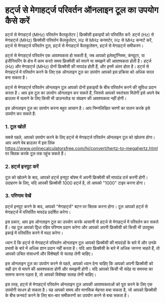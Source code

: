 हर्ट्ज से मेगाहर्ट्ज परिवर्तन ऑनलाइन टूल का उपयोग कैसे करें
===========================================================

हर्ट्ज से मेगाहर्ट्ज (MHz) परिवर्तन कैलकुलेटर | फ्रिक्वेंसी इकाइयों को परिवर्तित करें: हर्ट्ज (Hz) से मेगाहर्ट्ज (MHz) फ्रिक्वेंसी परिवर्तन कैलकुलेटर, Hz से MHz कनवर्टर, Hz से MHz कन्वर्ट करें, हर्ट्ज से मेगाहर्ट्ज परिवर्तन टूल, हर्ट्ज से मेगाहर्ट्ज कैलकुलेशन, हर्ट्ज से मेगाहर्ट्ज समीकरण।

हर्ट्ज से मेगाहर्ट्ज परिवर्तन एक आवश्यकता हो सकती है, जब आपको इलेक्ट्रॉनिक्स, कंप्यूटर, या इंजीनियरिंग के क्षेत्र में काम करते समय फ्रिक्वेंसी को मापने या समझने की आवश्यकता होती है। हर्ट्ज (Hz) और मेगाहर्ट्ज (MHz) दोनों फ्रिक्वेंसी की मापदंड होती हैं, और इनमें अंतर होता है। हर्ट्ज से मेगाहर्ट्ज में परिवर्तन करने के लिए एक ऑनलाइन टूल का उपयोग आपको इस प्रक्रिया को अधिक सरल बना सकता है।

हर्ट्ज से मेगाहर्ट्ज परिवर्तन ऑनलाइन टूल आपको दोनों इकाइयों के बीच परिवर्तन करने की सुविधा प्रदान करता है। आप इस टूल का उपयोग ऑनलाइन कर सकते हैं, जिससे आपको स्वतंत्रता मिलेगी इसे अपने वेब ब्राउज़र में चलाने के लिए किसी भी डाउनलोड या संग्रहण की आवश्यकता नहीं होगी।

इस ऑनलाइन टूल का उपयोग करना बहुत आसान है। आप निम्नलिखित चरणों का पालन करके इसे उपयोग कर सकते हैं:

### 1. टूल खोलें

सबसे पहले, आपको उपयोग करने के लिए हर्ट्ज से मेगाहर्ट्ज परिवर्तन ऑनलाइन टूल को खोलना होगा। आप अपने वेब ब्राउज़र में इस लिंक <https://www.onlinecalculatorsfree.com/hi/convert/hertz-to-megahertz.html> पर क्लिक करके टूल तक पहुंच सकते हैं।

### 2. हर्ट्ज इनपुट करें

टूल को खोलने के बाद, आपको हर्ट्ज इनपुट बॉक्स में अपनी फ्रिक्वेंसी की मापदंड दर्ज करनी होगी। उदाहरण के लिए, यदि आपकी फ्रिक्वेंसी 1000 हर्ट्ज है, तो आपको "1000" टाइप करना होगा।

### 3. परिणाम देखें

हर्ट्ज इनपुट करने के बाद, आपको "मेगाहर्ट्ज" बटन पर क्लिक करना होगा। टूल आपको हर्ट्ज से मेगाहर्ट्ज में परिवर्तित मापदंड प्रदर्शित करेगा।

इस प्रकार, आप इस ऑनलाइन टूल का उपयोग करके आसानी से हर्ट्ज से मेगाहर्ट्ज में परिवर्तन कर सकते हैं। यह टूल आपको द्विधा रहित परिणाम प्रदान करेगा और आपको अपनी फ्रिक्वेंसी को किसी भी उपयुक्त इकाई में परिवर्तित करने में मदद करेगा।

ध्यान दें कि हर्ट्ज से मेगाहर्ट्ज परिवर्तन ऑनलाइन टूल आपको फ्रिक्वेंसी की मापदंडों के बारे में और उनके प्रभावों के बारे में अधिक ज्ञान प्रदान नहीं करता है। यदि आप फ्रिक्वेंसी के बारे में अधिक जानना चाहते हैं, तो आपको उचित संसाधनों और विशेषज्ञों से सलाह लेनी चाहिए।

इस ऑनलाइन टूल का उपयोग करने से पहले, आपको ध्यान देना चाहिए कि आपको अपनी फ्रिक्वेंसी को सही ढंग से मापने की आवश्यकता होगी और समझनी होगी। यदि आपको किसी भी संदेह या समस्या का सामना करना पड़ता है, तो आपको विशेषज्ञ सलाह लेनी चाहिए।

इस तरह, हर्ट्ज से मेगाहर्ट्ज परिवर्तन ऑनलाइन टूल आपकी आवश्यकताओं को पूरा करने के लिए एक उपयोगी साधन हो सकता है। यह आपको समय और मानसिक मेहनत बचा सकता है, जो आपको फ्रिक्वेंसी के बीच कनवर्ट करने के लिए बार-बार समीकरणों का उपयोग करने से बचा सकता है।